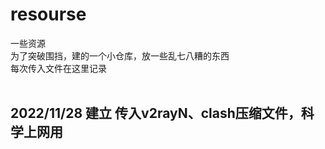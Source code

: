 # resourse
一些资源</br>
为了突破围挡，建的一个小仓库，放一些乱七八糟的东西</br>
每次传入文件在这里记录</br></br>
## 2022/11/28 建立 传入v2rayN、clash压缩文件，科学上网用
